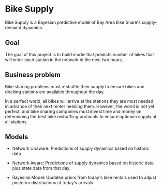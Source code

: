 # Bike Supply

Bike Supply is a Bayesian predictive model of Bay Area Bike Share's supply-demand dynamics. 

## Goal

The goal of this project is to build model that predicts number of bikes that will enter each station in the network in the next two hours. 

## Business problem 

Bike sharing problems must reshuffle their supply to ensure bikes and docking stations are available throughout the day. 

In a perfect world, all bikes will arrive at the stations they are most needed in advance of their next renter needing them. However, the world is not yet perfect, and bike sharing companies must invest time and money on determining the best bike reshuffling protocols to ensure optimum supply at all stations. 

## Models

* Network Unaware: Predictions of supply dynamics based on historic data

* Network Aware: Predictions of supply dynamics based on historic data plus state data from that day. 

* Bayesian Model: Updated priors from today's bike rentals used to adjust posterior distributions of today's arrivals


